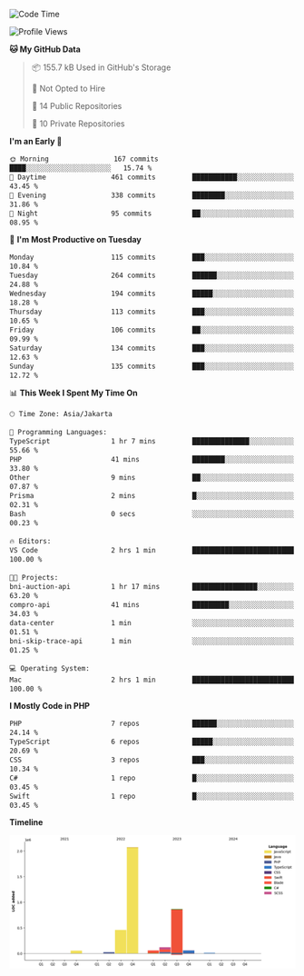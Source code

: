 <!--START_SECTION:waka-->
![Code Time](http://img.shields.io/badge/Code%20Time-433%20hrs%2056%20mins-blue)

![Profile Views](http://img.shields.io/badge/Profile%20Views-0-blue)

**🐱 My GitHub Data** 

> 📦 155.7 kB Used in GitHub's Storage 
 > 
> 🚫 Not Opted to Hire
 > 
> 📜 14 Public Repositories 
 > 
> 🔑 10 Private Repositories 
 > 
**I'm an Early 🐤** 

```text
🌞 Morning                167 commits         ████░░░░░░░░░░░░░░░░░░░░░   15.74 % 
🌆 Daytime                461 commits         ███████████░░░░░░░░░░░░░░   43.45 % 
🌃 Evening                338 commits         ████████░░░░░░░░░░░░░░░░░   31.86 % 
🌙 Night                  95 commits          ██░░░░░░░░░░░░░░░░░░░░░░░   08.95 % 
```
📅 **I'm Most Productive on Tuesday** 

```text
Monday                   115 commits         ███░░░░░░░░░░░░░░░░░░░░░░   10.84 % 
Tuesday                  264 commits         ██████░░░░░░░░░░░░░░░░░░░   24.88 % 
Wednesday                194 commits         █████░░░░░░░░░░░░░░░░░░░░   18.28 % 
Thursday                 113 commits         ███░░░░░░░░░░░░░░░░░░░░░░   10.65 % 
Friday                   106 commits         ██░░░░░░░░░░░░░░░░░░░░░░░   09.99 % 
Saturday                 134 commits         ███░░░░░░░░░░░░░░░░░░░░░░   12.63 % 
Sunday                   135 commits         ███░░░░░░░░░░░░░░░░░░░░░░   12.72 % 
```


📊 **This Week I Spent My Time On** 

```text
🕑︎ Time Zone: Asia/Jakarta

💬 Programming Languages: 
TypeScript               1 hr 7 mins         ██████████████░░░░░░░░░░░   55.66 % 
PHP                      41 mins             ████████░░░░░░░░░░░░░░░░░   33.80 % 
Other                    9 mins              ██░░░░░░░░░░░░░░░░░░░░░░░   07.87 % 
Prisma                   2 mins              █░░░░░░░░░░░░░░░░░░░░░░░░   02.31 % 
Bash                     0 secs              ░░░░░░░░░░░░░░░░░░░░░░░░░   00.23 % 

🔥 Editors: 
VS Code                  2 hrs 1 min         █████████████████████████   100.00 % 

🐱‍💻 Projects: 
bni-auction-api          1 hr 17 mins        ████████████████░░░░░░░░░   63.20 % 
compro-api               41 mins             █████████░░░░░░░░░░░░░░░░   34.03 % 
data-center              1 min               ░░░░░░░░░░░░░░░░░░░░░░░░░   01.51 % 
bni-skip-trace-api       1 min               ░░░░░░░░░░░░░░░░░░░░░░░░░   01.25 % 

💻 Operating System: 
Mac                      2 hrs 1 min         █████████████████████████   100.00 % 
```

**I Mostly Code in PHP** 

```text
PHP                      7 repos             ██████░░░░░░░░░░░░░░░░░░░   24.14 % 
TypeScript               6 repos             █████░░░░░░░░░░░░░░░░░░░░   20.69 % 
CSS                      3 repos             ███░░░░░░░░░░░░░░░░░░░░░░   10.34 % 
C#                       1 repo              █░░░░░░░░░░░░░░░░░░░░░░░░   03.45 % 
Swift                    1 repo              █░░░░░░░░░░░░░░░░░░░░░░░░   03.45 % 
```



**Timeline**

![Lines of Code chart](https://raw.githubusercontent.com/brstreet2/brstreet2/main/assets/bar_graph.png)


<!--END_SECTION:waka-->
